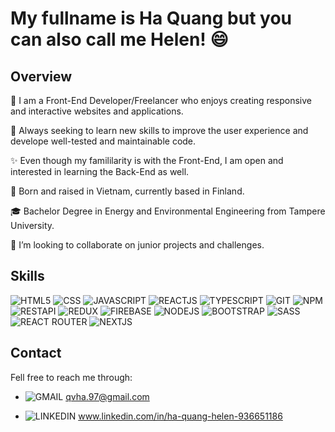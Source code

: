 # My fullname is Ha Quang but you can also call me Helen! :smile:

## Overview
🌱 I am a Front-End Developer/Freelancer who enjoys creating responsive and interactive websites and applications. 

🔎 Always seeking to learn new skills to improve the user experience and develope well-tested and maintainable code. 

✨ Even though my famililarity is with the Front-End, I am open and interested in learning the Back-End as well.


📍   Born and raised in Vietnam, currently based in Finland.

🎓 Bachelor Degree in Energy and Environmental Engineering from Tampere University.

🤝 I’m looking to collaborate on junior projects and challenges.



## Skills
![HTML5](https://img.icons8.com/color/64/000000/html-5--v1.png) 
![CSS](https://img.icons8.com/color/64/000000/css3.png)
![JAVASCRIPT](https://img.icons8.com/color/64/000000/javascript--v1.png)
![REACTJS](https://img.icons8.com/color/64/000000/react-native.png)
![TYPESCRIPT](https://img.icons8.com/color/64/000000/typescript.png)
![GIT](https://img.icons8.com/color/64/000000/git.png)
![NPM](https://img.icons8.com/color/64/000000/npm.png)
![RESTAPI](https://img.icons8.com/color/64/000000/api-settings.png)
![REDUX](https://img.icons8.com/color/64/000000/redux.png)
![FIREBASE](https://img.icons8.com/color/64/000000/firebase.png)
![NODEJS](https://img.icons8.com/color/64/000000/nodejs.png)
![BOOTSTRAP](https://img.icons8.com/color/64/000000/bootstrap.png)
![SASS](https://img.icons8.com/color/64/000000/sass.png)
![REACT ROUTER](https://user-images.githubusercontent.com/94285120/162486427-b8d64be3-bcc2-4886-8d68-7a7ee5d62ab7.png)
![NEXTJS](https://user-images.githubusercontent.com/94285120/162808600-f05fc755-e7a8-44cf-8312-09f7be1cbdae.png)


## Contact
Fell free to reach me through:

- ![GMAIL](https://img.icons8.com/color/17/000000/gmail-new.png) qvha.97@gmail.com

- ![LINKEDIN](https://img.icons8.com/color/17/000000/linkedin.png) www.linkedin.com/in/ha-quang-helen-936651186

